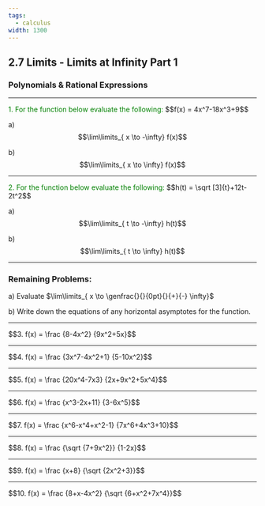 ```yaml
---
tags:
  - calculus
width: 1300
---
```

## 2.7 Limits - Limits at Infinity Part 1
### Polynomials & Rational Expressions
---

<grid drag="40 30" drop="topleft">
<span style="color: green">1. For the function below evaluate the following:</span>
$$f(x) = 4x^7-18x^3+9$$

a) $$\lim\limits_{ x \to -\infty} f(x)$$

b) $$\lim\limits_{ x \to \infty} f(x)$$
</grid>

---

<grid drag="40 30" drop="topleft">
<span style="color: green">2. For the function below evaluate the following:</span>
$$h(t) = \sqrt [3]{t}+12t-2t^2$$

a) $$\lim\limits_{ t \to -\infty} h(t)$$

b) $$\lim\limits_{ t \to \infty} h(t)$$
</grid>

---

### Remaining Problems:

<grid drag="40 30">
a) Evaluate $\lim\limits_{ x \to \genfrac{}{}{0pt}{}{+}{-} \infty}$

b) Write down the equations of any horizontal asymptotes for the function.
</grid>

---

<grid drag="40 30" drop="topleft">
$$3. f(x) = \frac {8-4x^2} {9x^2+5x}$$
</grid>

---

<grid drag="40 30" drop="topleft">
$$4. f(x) = \frac {3x^7-4x^2+1} {5-10x^2}$$
</grid>

---

<grid drag="40 30" drop="topleft">
$$5. f(x) = \frac {20x^4-7x3} {2x+9x^2+5x^4}$$
</grid>

---

<grid drag="40 30" drop="topleft">
$$6. f(x) = \frac {x^3-2x+11} {3-6x^5}$$
</grid>

---

<grid drag="40 30" drop="topleft">
$$7. f(x) = \frac {x^6-x^4+x^2-1} {7x^6+4x^3+10}$$
</grid>

---

<grid drag="40 30" drop="topleft">
$$8. f(x) = \frac {\sqrt {7+9x^2}} {1-2x}$$
</grid>

---

<grid drag="40 30" drop="topleft">
$$9. f(x) = \frac {x+8} {\sqrt {2x^2+3}}$$
</grid>

---

<grid drag="40 30" drop="topleft">
$$10. f(x) = \frac {8+x-4x^2} {\sqrt {6+x^2+7x^4}}$$
</grid>
